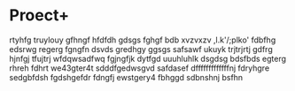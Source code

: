 # Proect+

rtyhfg
truylouy
gfhngf
hfdfdh
gdsgs
fghgf
bdb
xvzvxzv
,l.k'/;plko'
fdbfhg
edsrwg
regerg
fgngfn
dsvds
gredhgy
ggsgs
safsawf
ukuyk
trjtrjrtj
gdfrg
hjnfgj
tfujtrj
wfdqwsadfwq
fgjngfjk
dytfgd
uuuhluhlk
dsgdsg
bdsfbds
egterg
rhreh
fdhrt
we43gter4t
sdddfgedwsgvd
safdasef
dfffffffffffffnj
fdryhgre
sedgbfdsh
fgdshgefdr
fdngfj
ewstgery4
fbhggd
sdbnshnj
bsfhn

